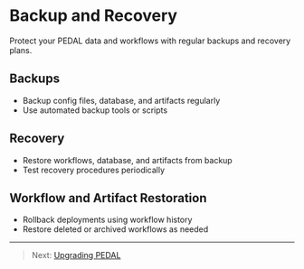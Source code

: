 # Backup and Recovery

Protect your PEDAL data and workflows with regular backups and recovery plans.

## Backups
- Backup config files, database, and artifacts regularly
- Use automated backup tools or scripts

## Recovery
- Restore workflows, database, and artifacts from backup
- Test recovery procedures periodically

## Workflow and Artifact Restoration
- Rollback deployments using workflow history
- Restore deleted or archived workflows as needed

---

> Next: [Upgrading PEDAL](upgrades.md) 